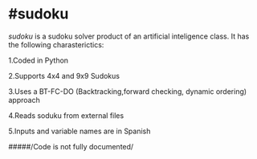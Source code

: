 #sudoku
======

_sudoku_ is a sudoku solver product of an artificial inteligence class. It has the following charasterictics:

1.Coded in Python

2.Supports 4x4 and 9x9 Sudokus

3.Uses a BT-FC-DO (Backtracking,forward checking, dynamic ordering) approach

4.Reads soduku from external files

5.Inputs and variable names are in Spanish

#####/Code is not fully documented/
